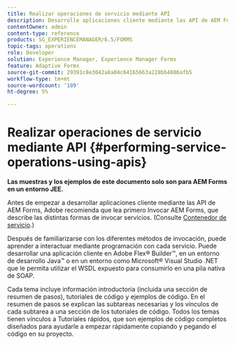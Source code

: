 ```yaml
---
title: Realizar operaciones de servicio mediante API
description: Desarrolle aplicaciones cliente mediante las API de AEM Forms.
contentOwner: admin
content-type: reference
products: SG_EXPERIENCEMANAGER/6.5/FORMS
topic-tags: operations
role: Developer
solution: Experience Manager, Experience Manager Forms
feature: Adaptive Forms
source-git-commit: 29391c8e3042a8a04c64165663a228bb4886afb5
workflow-type: tm+mt
source-wordcount: '189'
ht-degree: 5%

---
```


# Realizar operaciones de servicio mediante API {#performing-service-operations-using-apis}

**Las muestras y los ejemplos de este documento solo son para AEM Forms en un entorno JEE.**

Antes de empezar a desarrollar aplicaciones cliente mediante las API de AEM Forms, Adobe recomienda que lea primero Invocar AEM Forms, que describe las distintas formas de invocar servicios. (Consulte [Contenedor de servicio](/help/forms/developing/service-container.md#service-container).)

Después de familiarizarse con los diferentes métodos de invocación, puede aprender a interactuar mediante programación con cada servicio. Puede desarrollar una aplicación cliente en Adobe Flex® Builder™, en un entorno de desarrollo Java™ o en un entorno como Microsoft® Visual Studio .NET que le permita utilizar el WSDL expuesto para consumirlo en una pila nativa de SOAP.

Cada tema incluye información introductoria (incluida una sección de resumen de pasos), tutoriales de código y ejemplos de código. En el resumen de pasos se explican las subtareas necesarias y los vínculos de cada subtarea a una sección de los tutoriales de código. Todos los temas tienen vínculos a Tutoriales rápidos, que son ejemplos de código completos diseñados para ayudarle a empezar rápidamente copiando y pegando el código en su proyecto.
